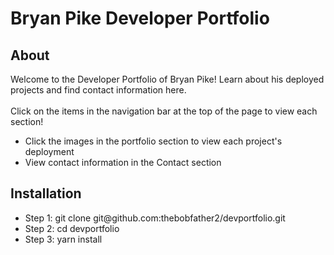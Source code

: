 # Bryan Pike Developer Portfolio

## About
Welcome to the Developer Portfolio of Bryan Pike! Learn about his deployed projects and find contact information here.
<br></br>
Click on the items in the navigation bar at the top of the page to view each section!
<ul>
  <li>Click the images in the portfolio section to view each project's deployment</li>
  <li>View contact information in the Contact section</li>
</ul>

## Installation
<ul>
  <li> Step 1: git clone git@github.com:thebobfather2/devportfolio.git </li>
  <li> Step 2: cd devportfolio </li>
  <li> Step 3: yarn install </li>
</ul>
